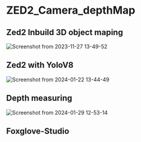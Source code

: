 # ZED2_Camera_depthMap

## Zed2 Inbuild 3D object maping
![Screenshot from 2023-11-27 13-49-52](https://github.com/AD-Codex/ZED2_Camera_depthMap/assets/126350818/88271e4b-97d3-479d-8e20-e14035a4b320)

## Zed2 with YoloV8
![Screenshot from 2024-01-22 13-44-49](https://github.com/AD-Codex/ZED2_Camera_depthMap/assets/126350818/2e0f5807-7d34-430e-86bb-f23398e3e0ba)

## Depth measuring
![Screenshot from 2024-01-29 12-53-14](https://github.com/AD-Codex/ZED2_Camera_depthMap/assets/126350818/6230e88b-b95f-4695-87fe-1fa8ca6c3fdd)

## Foxglove-Studio
